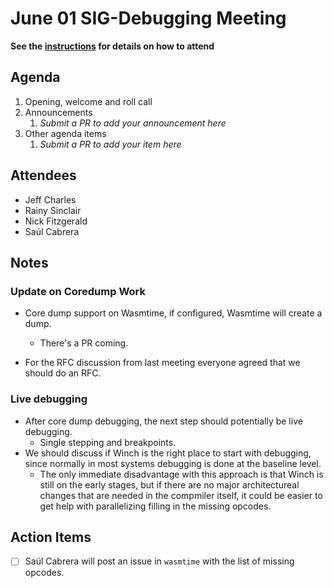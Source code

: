 # June 01 SIG-Debugging Meeting

**See the [instructions](../README.md) for details on how to attend**

## Agenda

1. Opening, welcome and roll call
1. Announcements
    1. _Submit a PR to add your announcement here_
1. Other agenda items
    1. _Submit a PR to add your item here_

## Attendees

* Jeff Charles
* Rainy Sinclair
* Nick Fitzgerald
* Saúl Cabrera

## Notes

### Update on Coredump Work

* Core dump support on Wasmtime, if configured, Wasmtime will create a dump.
  * There's a PR coming.

* For the RFC discussion from last meeting everyone agreed that we should do an
  RFC.

### Live debugging

* After core dump debugging, the next step should potentially be live debugging.
  * Single stepping and breakpoints.
* We should discuss if Winch is the right place to start with debugging, since
  normally in most systems debugging is done at the baseline level.
  * The only immediate disadvantage with this approach is that Winch is still on the early stages,
    but if there are no major architectureal changes that are needed in the
    compmiler itself, it could be easier to get help with parallelizing filling in the missing
    opcodes. 

## Action Items

* [ ] Saúl Cabrera will post an issue in `wasmtime` with the list of missing
  opcodes.
